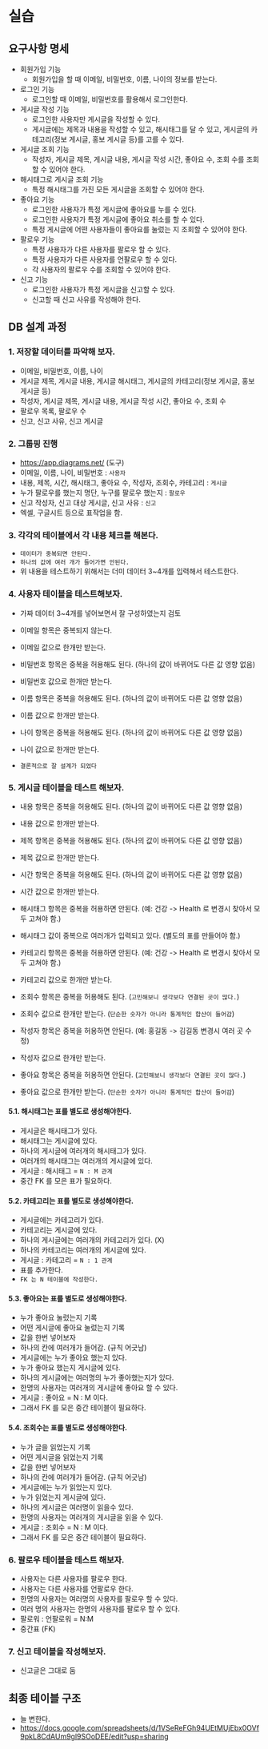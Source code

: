 # 실습

## 요구사항 명세

- 회원가입 기능
  - 회원가입을 할 때 이메일, 비밀번호, 이름, 나이의 정보를 받는다.
- 로그인 기능
  - 로그인할 때 이메일, 비밀번호를 활용해서 로그인한다.
- 게시글 작성 기능
  - 로그인한 사용자만 게시글을 작성할 수 있다.
  - 게시글에는 제목과 내용을 작성할 수 있고, 해시태그를 달 수 있고, 게시글의 카테고리(정보 게시글, 홍보 게시글 등)를 고를 수 있다.
- 게시글 조회 기능
  - 작성자, 게시글 제목, 게시글 내용, 게시글 작성 시간, 좋아요 수, 조회 수를 조회할 수 있어야 한다.
- 해시태그로 게시글 조회 기능
  - 특정 해시태그를 가진 모든 게시글을 조회할 수 있어야 한다.
- 좋아요 기능
  - 로그인한 사용자가 특정 게시글에 좋아요를 누를 수 있다.
  - 로그인한 사용자가 특정 게시글에 좋아요 취소를 할 수 있다.
  - 특정 게시글에 어떤 사용자들이 좋아요를 눌렀는 지 조회할 수 있어야 한다.
- 팔로우 기능
  - 특정 사용자가 다른 사용자를 팔로우 할 수 있다.
  - 특정 사용자가 다른 사용자를 언팔로우 할 수 있다.
  - 각 사용자의 팔로우 수를 조회할 수 있어야 한다.
- 신고 기능
  - 로그인한 사용자가 특정 게시글을 신고할 수 있다.
  - 신고할 때 신고 사유를 작성해야 한다.

## DB 설계 과정

### 1. 저장할 데이터를 파악해 보자.

- 이메일, 비밀번호, 이름, 나이
- 게시글 제목, 게시글 내용, 게시글 해시태그, 게시글의 카테고리(정보 게시글, 홍보 게시글 등)
- 작성자, 게시글 제목, 게시글 내용, 게시글 작성 시간, 좋아요 수, 조회 수
- 팔로우 목록, 팔로우 수
- 신고, 신고 사유, 신고 게시글

### 2. 그룹핑 진행

- https://app.diagrams.net/ (도구)
- 이메일, 이름, 나이, 비밀번호 : `사용자`
- 내용, 제목, 시간, 해시태그, 좋아요 수, 작성자, 조회수, 카테고리 : `게시글`
- 누가 팔로우를 했는지 명단, 누구를 팔로우 했는지 : `팔로우`
- 신고 작성자, 신고 대상 게시글, 신고 사유 : `신고`
- 엑셀, 구글시트 등으로 표작업을 함.

### 3. 각각의 테이블에서 각 내용 체크를 해본다.

- `데이터가 중복되면 안된다.`
- `하나의 값에 여러 개가 들어가면 안된다.`
- 위 내용을 테스트하기 위해서는 더미 데이터 3~4개를 입력해서 테스트한다.

### 4. 사용자 테이블을 테스트해보자.

- 가짜 데이터 3~4개를 넣어보면서 잘 구성하였는지 검토

- 이메일 항목은 중복되지 않는다.
- 이메일 값으로 한개만 받는다.

- 비밀번호 항목은 중복을 허용해도 된다. (하나의 값이 바뀌어도 다른 값 영향 없음)
- 비밀번호 값으로 한개만 받는다.

- 이름 항목은 중복을 허용해도 된다. (하나의 값이 바뀌어도 다른 값 영향 없음)
- 이름 값으로 한개만 받는다.

- 나이 항목은 중복을 허용해도 된다. (하나의 값이 바뀌어도 다른 값 영향 없음)
- 나이 값으로 한개만 받는다.

- `결론적으로 잘 설계가 되었다`

### 5. 게시글 테이블을 테스트 해보자.

- 내용 항목은 중복을 허용해도 된다. (하나의 값이 바뀌어도 다른 값 영향 없음)
- 내용 값으로 한개만 받는다.

- 제목 항목은 중복을 허용해도 된다. (하나의 값이 바뀌어도 다른 값 영향 없음)
- 제목 값으로 한개만 받는다.

- 시간 항목은 중복을 허용해도 된다. (하나의 값이 바뀌어도 다른 값 영향 없음)
- 시간 값으로 한개만 받는다.

- 해시태그 항목은 중복을 허용하면 안된다. (예: 건강 -> Health 로 변경시 찾아서 모두 고쳐야 함.)
- 해시태그 값이 중복으로 여러개가 입력되고 있다. (별도의 표를 만들어야 함.)

- 카테고리 항목은 중복을 허용하면 안된다. (예: 건강 -> Health 로 변경시 찾아서 모두 고쳐야 함.)
- 카테고리 값으로 한개만 받는다.

- 조회수 항목은 중복을 허용해도 된다. (`고민해보니 생각보다 연결된 곳이 많다.`)
- 조회수 값으로 한개만 받는다. (`단순한 숫자가 아니라 통계적인 합산이 들어감`)

- 작성자 항목은 중복을 허용하면 안된다. (예: 홍길동 -> 김길동 변경시 여러 곳 수정)
- 작성자 값으로 한개만 받는다.

- 좋아요 항목은 중복을 허용하면 안된다. (`고민해보니 생각보다 연결된 곳이 많다.`)
- 좋아요 값으로 한개만 받는다. (`단순한 숫자가 아니라 통계적인 합산이 들어감`)

#### 5.1. 해시태그는 표를 별도로 생성해야한다.

- 게시글은 해시태그가 있다.
- 해시태그는 게시글에 있다.
- 하나의 게시글에 여러개의 해시태그가 있다.
- 여러개의 해시태그는 여러개의 게시글에 있다.
- 게시글 : 해시태그 = `N : M 관계`
- 중간 FK 를 모은 표가 필요하다.

#### 5.2. 카테고리는 표를 별도로 생성해야한다.

- 게시글에는 카테고리가 있다.
- 카테고리는 게시글에 있다.
- 하나의 게시글에는 여러개의 카테고리가 있다. (X)
- 하나의 카테고리는 여러개의 게시글에 있다.
- 게시글 : 카테고리 = `N : 1 관계`
- 표를 추가한다.
- `FK 는 N 테이블에 작성한다.`

#### 5.3. 좋아요는 표를 별도로 생성해야한다.

- 누가 좋아요 눌렀는지 기록
- 어떤 게시글에 좋아요 눌렀는지 기록
- 값을 한번 넣어보자
- 하나의 칸에 여러개가 들어감. (규칙 어긋남)
- 게시글에는 누가 좋아요 했는지 있다.
- 누가 좋아요 했는지 게시글에 있다.
- 하나의 게시글에는 여러명의 누가 좋아했는지가 있다.
- 한명의 사용자는 여러개의 게시글에 좋아요 할 수 있다.
- 게시글 : 좋아요 = N : M 이다.
- 그래서 FK 를 모은 중간 테이블이 필요하다.

#### 5.4. 조회수는 표를 별도로 생성해야한다.

- 누가 글을 읽었는지 기록
- 어떤 게시글을 읽었는지 기록
- 값을 한번 넣어보자
- 하나의 칸에 여러개가 들어감. (규칙 어긋남)
- 게시글에는 누가 읽었는지 있다.
- 누가 읽었는지 게시글에 있다.
- 하나의 게시글은 여러명이 읽을수 있다.
- 한명의 사용자는 여러개의 게시글을 읽을 수 있다.
- 게시글 : 조회수 = N : M 이다.
- 그래서 FK 를 모은 중간 테이블이 필요하다.

### 6. 팔로우 테이블을 테스트 해보자.

- 사용자는 다른 사용자를 팔로우 한다.
- 사용자는 다른 사용자를 언팔로우 한다.
- 한명의 사용자는 여러명의 사용자를 팔로우 할 수 있다.
- 여러 명의 사용자는 한명의 사용자를 팔로우 할 수 있다.
- 팔로워 : 언팔로워 = N:M
- 중간표 (FK)

### 7. 신고 테이블을 작성해보자.

- 신고글은 그대로 둠

## 최종 테이블 구조

- 늘 변한다.
- https://docs.google.com/spreadsheets/d/1VSeReFGh94UEtMUjEbx0OVf9pkL8CdAUm9gl9SOoDEE/edit?usp=sharing
